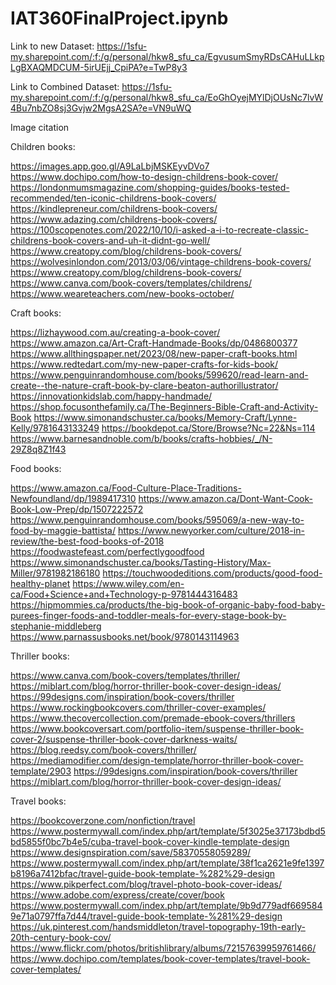 # IAT360FinalProject.ipynb

Link to new Dataset: https://1sfu-my.sharepoint.com/:f:/g/personal/hkw8_sfu_ca/EgvusumSmyRDsCAHuLLkpLgBXAQMDCUM-5irUEjj_CpiPA?e=TwP8y3

Link to Combined Dataset: https://1sfu-my.sharepoint.com/:f:/g/personal/hkw8_sfu_ca/EoGhOyejMYlDjOUsNc7lvW4Bu7nbZO8sj3Gvjw2MgsA2SA?e=VN9uWQ


Image citation

Children books:

https://images.app.goo.gl/A9LaLbjMSKEyvDVo7
https://www.dochipo.com/how-to-design-childrens-book-cover/
https://londonmumsmagazine.com/shopping-guides/books-tested-recommended/ten-iconic-childrens-book-covers/
https://kindlepreneur.com/childrens-book-covers/
https://www.adazing.com/childrens-book-covers/
https://100scopenotes.com/2022/10/10/i-asked-a-i-to-recreate-classic-childrens-book-covers-and-uh-it-didnt-go-well/
https://www.creatopy.com/blog/childrens-book-covers/
https://wolvesinlondon.com/2013/03/06/vintage-childrens-book-covers/
https://www.creatopy.com/blog/childrens-book-covers/
https://www.canva.com/book-covers/templates/childrens/
https://www.weareteachers.com/new-books-october/

Craft books:

https://lizhaywood.com.au/creating-a-book-cover/
https://www.amazon.ca/Art-Craft-Handmade-Books/dp/0486800377
https://www.allthingspaper.net/2023/08/new-paper-craft-books.html
https://www.redtedart.com/my-new-paper-crafts-for-kids-book/
https://www.penguinrandomhouse.com/books/599620/read-learn-and-create--the-nature-craft-book-by-clare-beaton-authorillustrator/
https://innovationkidslab.com/happy-handmade/
https://shop.focusonthefamily.ca/The-Beginners-Bible-Craft-and-Activity-Book
https://www.simonandschuster.ca/books/Memory-Craft/Lynne-Kelly/9781643133249
https://bookdepot.ca/Store/Browse?Nc=22&Ns=114
https://www.barnesandnoble.com/b/books/crafts-hobbies/_/N-29Z8q8Z1f43

Food books:

https://www.amazon.ca/Food-Culture-Place-Traditions-Newfoundland/dp/1989417310
https://www.amazon.ca/Dont-Want-Cook-Book-Low-Prep/dp/1507222572
https://www.penguinrandomhouse.com/books/595069/a-new-way-to-food-by-maggie-battista/
https://www.newyorker.com/culture/2018-in-review/the-best-food-books-of-2018
https://foodwastefeast.com/perfectlygoodfood
https://www.simonandschuster.ca/books/Tasting-History/Max-Miller/9781982186180
https://touchwoodeditions.com/products/good-food-healthy-planet
https://www.wiley.com/en-ca/Food+Science+and+Technology-p-9781444316483
https://hipmommies.ca/products/the-big-book-of-organic-baby-food-baby-purees-finger-foods-and-toddler-meals-for-every-stage-book-by-stephanie-middleberg
https://www.parnassusbooks.net/book/9780143114963

Thriller books:

https://www.canva.com/book-covers/templates/thriller/
https://miblart.com/blog/horror-thriller-book-cover-design-ideas/
https://99designs.com/inspiration/book-covers/thriller
https://www.rockingbookcovers.com/thriller-cover-examples/
https://www.thecovercollection.com/premade-ebook-covers/thrillers
https://www.bookcoversart.com/portfolio-item/suspense-thriller-book-cover-2/suspense-thriller-book-cover-darkness-waits/
https://blog.reedsy.com/book-covers/thriller/
https://mediamodifier.com/design-template/horror-thriller-book-cover-template/2903
https://99designs.com/inspiration/book-covers/thriller
https://miblart.com/blog/horror-thriller-book-cover-design-ideas/

Travel books:

https://bookcoverzone.com/nonfiction/travel
https://www.postermywall.com/index.php/art/template/5f3025e37173bdbd5bd5855f0bc7b4e5/cuba-travel-book-cover-kindle-template-design
https://www.designspiration.com/save/58370558059289/
https://www.postermywall.com/index.php/art/template/38f1ca2621e9fe1397b8196a7412bfac/travel-guide-book-template-%282%29-design
https://www.pikperfect.com/blog/travel-photo-book-cover-ideas/
https://www.adobe.com/express/create/cover/book
https://www.postermywall.com/index.php/art/template/9b9d779adf6695849e71a0797ffa7d44/travel-guide-book-template-%281%29-design
https://uk.pinterest.com/handsmiddleton/travel-topography-19th-early-20th-century-book-cov/
https://www.flickr.com/photos/britishlibrary/albums/72157639959761466/
https://www.dochipo.com/templates/book-cover-templates/travel-book-cover-templates/
